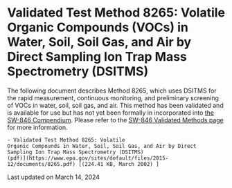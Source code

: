 
# Validated Test Method 8265: Volatile Organic Compounds (VOCs) in Water, Soil, Soil Gas, and Air by Direct Sampling Ion Trap Mass Spectrometry (DSITMS)  


The following document describes Method 8265, which uses DSITMS for the
rapid measurement, continuous monitoring, and preliminary screening of
VOCs in water, soil, soil gas, and air. This method has been validated
and is available for use but has not yet been formally in incorporated
into [the SW-846 Compendium](/hw-sw846/sw-846-compendium). Please refer
to the [SW-846 Validated Methods
page](/hw-sw846/validated-test-methods-recommended-waste-testing) for
more information.

    - Validated Test Method 8265: Volatile
    Organic Compounds in Water, Soil, Soil Gas, and Air by Direct
    Sampling Ion Trap Mass Spectrometry (DSITMS)
    (pdf)](https://www.epa.gov/sites/default/files/2015-12/documents/8265.pdf) [(224.41 KB, March 2002) ] 

Last updated on March 14, 2024

